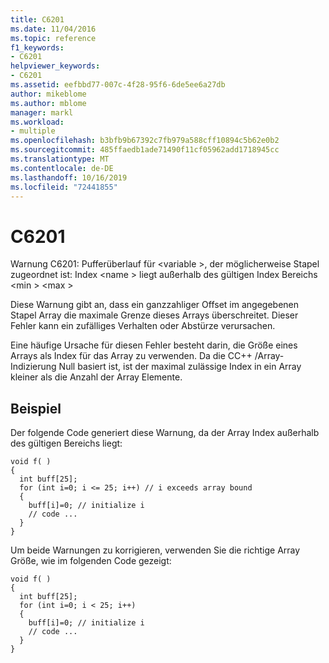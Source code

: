 ```yaml
---
title: C6201
ms.date: 11/04/2016
ms.topic: reference
f1_keywords:
- C6201
helpviewer_keywords:
- C6201
ms.assetid: eefbbd77-007c-4f28-95f6-6de5ee6a27db
author: mikeblome
ms.author: mblome
manager: markl
ms.workload:
- multiple
ms.openlocfilehash: b3bfb9b67392c7fb979a588cff10894c5b62e0b2
ms.sourcegitcommit: 485ffaedb1ade71490f11cf05962add1718945cc
ms.translationtype: MT
ms.contentlocale: de-DE
ms.lasthandoff: 10/16/2019
ms.locfileid: "72441855"
---
```

# <a name="c6201"></a>C6201
Warnung C6201: Pufferüberlauf für \<variable >, der möglicherweise Stapel zugeordnet ist: Index \<name > liegt außerhalb des gültigen Index Bereichs \<min > \<max >

 Diese Warnung gibt an, dass ein ganzzahliger Offset im angegebenen Stapel Array die maximale Grenze dieses Arrays überschreitet. Dieser Fehler kann ein zufälliges Verhalten oder Abstürze verursachen.

 Eine häufige Ursache für diesen Fehler besteht darin, die Größe eines Arrays als Index für das Array zu verwenden. Da die CC++ /Array-Indizierung Null basiert ist, ist der maximal zulässige Index in ein Array kleiner als die Anzahl der Array Elemente.

## <a name="example"></a>Beispiel
 Der folgende Code generiert diese Warnung, da der Array Index außerhalb des gültigen Bereichs liegt:

```
void f( )
{
  int buff[25];
  for (int i=0; i <= 25; i++) // i exceeds array bound
  {
    buff[i]=0; // initialize i
    // code ...
  }
}
```

 Um beide Warnungen zu korrigieren, verwenden Sie die richtige Array Größe, wie im folgenden Code gezeigt:

```
void f( )
{
  int buff[25];
  for (int i=0; i < 25; i++)
  {
    buff[i]=0; // initialize i
    // code ...
  }
}
```
